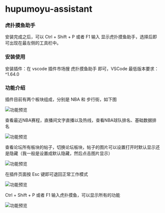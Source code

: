 # hupumoyu-assistant
### 虎扑摸鱼助手

安装完成之后，可以 Ctrl + Shift + P 或者 F1 输入 显示虎扑摸鱼助手，选择后即可出现在最左侧的工具栏中。

### 安装使用

安装插件：在 vscode 插件市场搜 虎扑摸鱼助手 即可，VSCode 最低版本要求：^1.64.0
### 功能介绍

插件目前有两个板块组成，分别是 NBA 和 步行街，如下图

![功能预览](https://vscode-hupumoyu-assistant.surge.sh/index.png)

查看最近NBA赛程，直播间文字直播以及热线，查看NBA球队排名、基础数据排名

![功能预览](https://vscode-hupumoyu-assistant.surge.sh/1.gif)

查看论坛所有板块的帖子，切换论坛板块，帖子的图片可以设置打开时默认显示还是隐藏（我一般是设置成默认隐藏，然后点击图片显示）

![功能预览](https://vscode-hupumoyu-assistant.surge.sh/2.gif)

在插件页面按 Esc 键即可退回正常工作模式

![功能预览](https://vscode-hupumoyu-assistant.surge.sh/3.gif)

Ctrl + Shift + P 或者 F1 输入虎扑摸鱼，可以显示所有的功能

![功能预览](https://vscode-hupumoyu-assistant.surge.sh/1.png)

